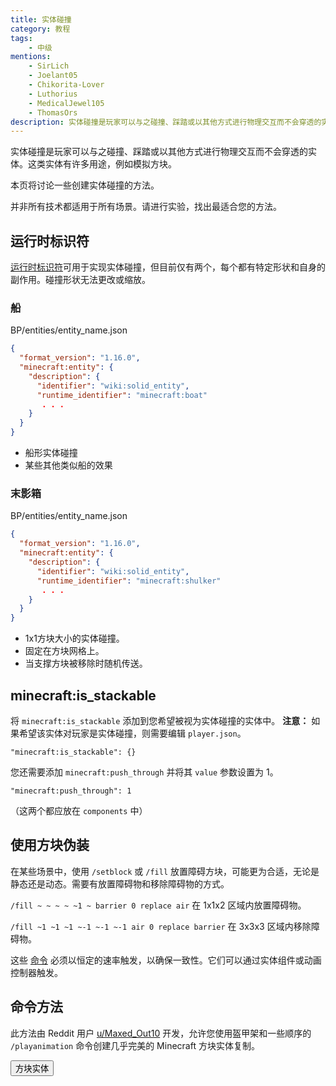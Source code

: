 ```yaml
---
title: 实体碰撞
category: 教程
tags:
    - 中级
mentions:
    - SirLich
    - Joelant05
    - Chikorita-Lover
    - Luthorius
    - MedicalJewel105
    - ThomasOrs
description: 实体碰撞是玩家可以与之碰撞、踩踏或以其他方式进行物理交互而不会穿透的实体。
---
```


实体碰撞是玩家可以与之碰撞、踩踏或以其他方式进行物理交互而不会穿透的实体。这类实体有许多用途，例如模拟方块。

本页将讨论一些创建实体碰撞的方法。

并非所有技术都适用于所有场景。请进行实验，找出最适合您的方法。

## 运行时标识符

[运行时标识符](../entities/runtime-identifier.md)可用于实现实体碰撞，但目前仅有两个，每个都有特定形状和自身的副作用。碰撞形状无法更改或缩放。

### 船

<CodeHeader>BP/entities/entity_name.json</CodeHeader>

```json
{
  "format_version": "1.16.0",
  "minecraft:entity": {
    "description": {
      "identifier": "wiki:solid_entity",
      "runtime_identifier": "minecraft:boat"
       . . .
    }
  }
}
```

-   船形实体碰撞
-   某些其他类似船的效果

### 末影箱

<CodeHeader>BP/entities/entity_name.json</CodeHeader>

```json
{
  "format_version": "1.16.0",
  "minecraft:entity": {
    "description": {
      "identifier": "wiki:solid_entity",
      "runtime_identifier": "minecraft:shulker"
       . . .
    }
  }
}
```

-   1x1方块大小的实体碰撞。
-   固定在方块网格上。
-   当支撑方块被移除时随机传送。

## minecraft:is_stackable

将 `minecraft:is_stackable` 添加到您希望被视为实体碰撞的实体中。
**注意：** 如果希望该实体对玩家是实体碰撞，则需要编辑 `player.json`。

`"minecraft:is_stackable": {}`

您还需要添加 `minecraft:push_through` 并将其 `value` 参数设置为 1。

`"minecraft:push_through": 1`

（这两个都应放在 `components` 中）

## 使用方块伪装

在某些场景中，使用 `/setblock` 或 `/fill` 放置障碍方块，可能更为合适，无论是静态还是动态。需要有放置障碍物和移除障碍物的方式。

`/fill ~ ~ ~ ~ ~1 ~ barrier 0 replace air`
在 1x1x2 区域内放置障碍物。

`/fill ~1 ~1 ~1 ~-1 ~-1 ~-1 air 0 replace barrier`
在 3x3x3 区域内移除障碍物。

这些 [命令](../animation-controllers/entity-commands.md) 必须以恒定的速率触发，以确保一致性。它们可以通过实体组件或动画控制器触发。

## 命令方法

此方法由 Reddit 用户 [u/Maxed_Out10](https://www.reddit.com/user/Maxed_Out10/) 开发，允许您使用盔甲架和一些顺序的 `/playanimation` 命令创建几乎完美的 Minecraft 方块实体复制。

<Button link="../commands/block-entities.md">方块实体</Button>